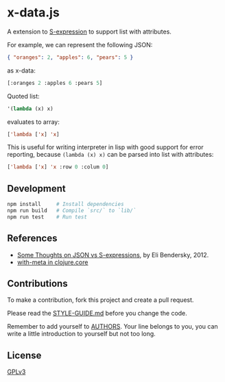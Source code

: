 # x-data.js

A extension to [S-expression](https://en.wikipedia.org/wiki/S-expression)
to support list with attributes.

For example, we can represent the following JSON:

```json
{ "oranges": 2, "apples": 6, "pears": 5 }
```

as x-data:

```lisp
[:oranges 2 :apples 6 :pears 5]
```

Quoted list:

```lisp
'(lambda (x) x)
```

evaluates to array:

```lisp
['lambda ['x] 'x]
```

This is useful for writing interpreter in lisp
with good support for error reporting,
because `(lambda (x) x)` can be parsed into list with attributes:

```lisp
['lambda ['x] 'x :row 0 :colum 0]
```

## Development

```sh
npm install     # Install dependencies
npm run build   # Compile `src/` to `lib/`
npm run test    # Run test
```

## References

- [Some Thoughts on JSON vs S-expressions](https://eli.thegreenplace.net/2012/03/04/some-thoughts-on-json-vs-s-expressions), by Eli Bendersky, 2012.
- [with-meta in clojure.core](https://clojuredocs.org/clojure.core/with-meta)

## Contributions

To make a contribution, fork this project and create a pull request.

Please read the [STYLE-GUIDE.md](STYLE-GUIDE.md) before you change the code.

Remember to add yourself to [AUTHORS](AUTHORS).
Your line belongs to you, you can write a little
introduction to yourself but not too long.

## License

[GPLv3](LICENSE)
